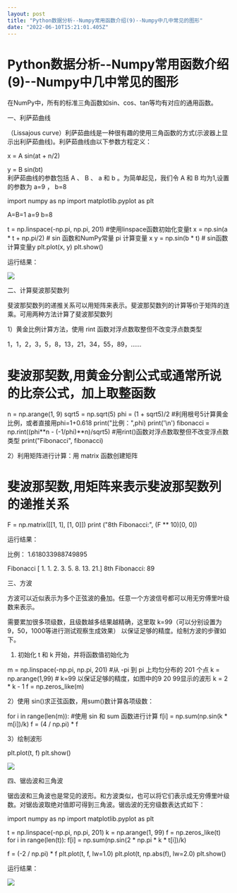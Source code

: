 ```yaml
---
layout: post
title: "Python数据分析--Numpy常用函数介绍(9)--Numpy中几中常见的图形"
date: "2022-06-10T15:21:01.405Z"
---
```

Python数据分析--Numpy常用函数介绍(9)--Numpy中几中常见的图形
=========================================

在NumPy中，所有的标准三角函数如sin、cos、tan等均有对应的通用函数。

一、利萨茹曲线

（Lissajous curve）利萨茹曲线是一种很有趣的使用三角函数的方式(示波器上显示出利萨茹曲线)。利萨茹曲线由以下参数方程定义：

x = A sin(at + n/2)

y = B sin(bt)  
利萨茹曲线的参数包括 A 、 B 、 a 和 b 。为简单起见，我们令 A 和 B 均为1,设置的参数为 a=9 ， b=8

import numpy as np
import matplotlib.pyplot as plt

A\=B=1
a\=9
b\=8

t \= np.linspace(-np.pi, np.pi, 201)  #使用linspace函数初始化变量t
x = np.sin(a \* t + np.pi/2)  # sin 函数和NumPy常量 pi 计算变量 x 
y = np.sin(b \* t)  # sin函数计算变量y
plt.plot(x, y)
plt.show()

运行结果：

![](https://img2022.cnblogs.com/blog/2826255/202206/2826255-20220610102147294-209078429.png)

二、计算斐波那契数列

斐波那契数列的递推关系可以用矩阵来表示。斐波那契数列的计算等价于矩阵的连乘。可用两种方法计算了斐波那契数列

1）黄金比例计算方法，使用 rint 函数对浮点数取整但不改变浮点数类型

1，1，2，3，5，8，13，21，34，55，89，……

#   斐波那契数,用黄金分割公式或通常所说的比奈公式，加上取整函数
n = np.arange(1, 9)
sqrt5 \= np.sqrt(5)
phi \= (1 + sqrt5)/2 #利用根号5计算黄金比例，或者直接用phi=1+0.618 
print("比例：",phi)
print('\\n')
fibonacci \= np.rint((phi\*\*n - (-1/phi)\*\*n)/sqrt5)  #用rint()函数对浮点数取整但不改变浮点数类型
print("Fibonacci", fibonacci)

2）利用矩阵进行计算：用 matrix 函数创建矩阵

# 斐波那契数,用矩阵来表示斐波那契数列的递推关系
F = np.matrix(\[\[1, 1\], \[1, 0\]\])
print ("8th Fibonacci:", (F \*\* 10)\[0, 0\])

运行结果：

比例： 1.618033988749895

Fibonacci \[ 1\.  1.  2.  3.  5.  8. 13. 21.\]
8th Fibonacci: 89

三、方波

方波可以近似表示为多个正弦波的叠加。任意一个方波信号都可以用无穷傅里叶级数来表示。

需要累加很多项级数，且级数越多结果越精确，这里取 k=99（可以分别设置为9，50，1000等进行测试观察生成效果） 以保证足够的精度。绘制方波的步骤如下。

1) 初始化 t 和 k 开始，并将函数值初始化为

m = np.linspace(-np.pi, np.pi, 201) #从 -pi 到 pi 上均匀分布的 201 个点
k = np.arange(1,99)   # k=99 以保证足够的精度，如图中的9 20 99显示的波形
k = 2 \* k - 1
f \= np.zeros\_like(m)

2）使用 sin()求正弦函数，用sum()数计算各项级数：

for i in range(len(m)):  #使用 sin 和 sum 函数进行计算
    f\[i\] = np.sum(np.sin(k \* m\[i\])/k)
f \= (4 / np.pi) \* f

3）绘制波形

plt.plot(t, f)
plt.show()

![](https://img2022.cnblogs.com/blog/2826255/202206/2826255-20220610150512907-2114333587.png)

四、锯齿波和三角波

锯齿波和三角波也是常见的波形。和方波类似，也可以将它们表示成无穷傅里叶级数。对锯齿波取绝对值即可得到三角波。锯齿波的无穷级数表达式如下：

import numpy as np
import matplotlib.pyplot as plt

t \= np.linspace(-np.pi, np.pi, 201)
k \= np.arange(1, 99)
f \= np.zeros\_like(t)
for i in range(len(t)):
    f\[i\] \= np.sum(np.sin(2 \* np.pi \* k \* t\[i\])/k)

f \= (-2 / np.pi) \* f
plt.plot(t, f, lw\=1.0)
plt.plot(t, np.abs(f), lw\=2.0)
plt.show()

运行结果：

![](https://img2022.cnblogs.com/blog/2826255/202206/2826255-20220610151352331-37828180.png)